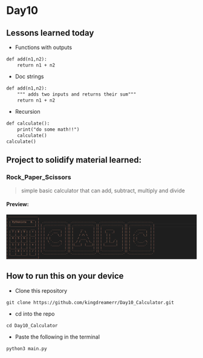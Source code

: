 # Day10

## Lessons learned today

- Functions with outputs
```
def add(n1,n2):
    return n1 + n2
```
- Doc strings
```
def add(n1,n2):
    """ adds two inputs and returns their sum"""
    return n1 + n2
```

- Recursion
```
def calculate():
    print("do some math!!")
    calculate()
calculate()
```


## Project to solidify material learned: 

### Rock_Paper_Scissors

> simple basic calculator that can add, subtract, multiply and divide

#### Preview:

![calculator](./calc.png)

## How to run this on your device

- Clone this repository
```
git clone https://github.com/kingdreamerr/Day10_Calculator.git
```
- cd into the repo
```
cd Day10_Calculator
```

- Paste the following in the terminal 
```
python3 main.py
```